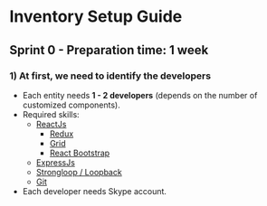 Inventory Setup Guide
===================

Sprint 0 - Preparation time: 1 week
-------------

### 1) At first, we need to identify the developers
- Each entity needs **1 - 2 developers** (depends on the number of customized components).
- Required skills:
  - [ReactJs](https://facebook.github.io/react/)
    - [Redux](http://redux.js.org/docs/introduction/)
    - [Grid](https://github.com/zoover/react-grid-system)
    - [React Bootstrap](react-bootstrap.github.io/)
  - [ExpressJs](http://expressjs.com/)
  - [Strongloop / Loopback](https://loopback.io/)
  - [Git](https://github.com/)
- Each developer needs Skype account.